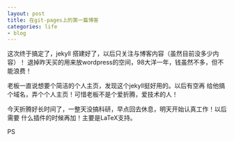 ```yaml
---
layout: post
title: 在git-pages上的第一篇博客
categories: life
- blog
---
```


这次终于搞定了，jekyll 搭建好了，以后只关注与博客内容（虽然目前没多少内容）！
退掉昨天买的用来放wordpress的空间，98大洋一年，钱虽然不多，但不能浪费！

老板一直说想要个简洁的个人主页，发现这个jekyll挺好用的。以后有空再
给他搞个域名，弄个个人主页！可惜老板不是个爱折腾，爱技术的人！

今天折腾好长时间了，一整天没搞科研，早点回去休息，明天开始认真工作！以后需要
什么插件的时候再加！主要是LaTeX支持。

PS
